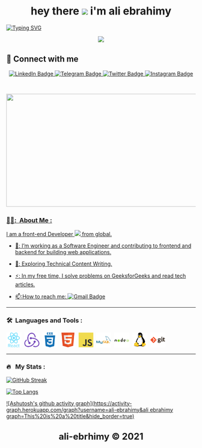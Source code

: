 <h1 align="center">hey there <img src="https://media.giphy.com/media/hvRJCLFzcasrR4ia7z/giphy.gif" width="30px"> i'm ali ebrahimy</h1>

[![Typing SVG](https://readme-typing-svg.herokuapp.com?size=19&color=0F9DAE&background=FF2C0000&multiline=true&lines=i'm+Frontend+Developer)](https://git.io/typing-svg)

<p align="center"><img src="https://media.giphy.com/media/M9gbBd9nbDrOTu1Mqx/giphy.gif" width="100"/></p>

## 📠 Connect with me
<div id="badges" align="center">
  <a href="https://www.linkedin.com/in/aliebrahimyy">
    <img src="https://img.shields.io/badge/LinkedIn-blue?style=for-the-badge&logo=linkedin&logoColor=white" alt="LinkedIn Badge"/>
  </a>
  <a href="https://t.me/ali_ebrahimy/">
    <img src="https://img.shields.io/badge/Telegram-blue?style=for-the-badge&logo=telegram&logoColor=white" alt="Telegram Badge"/>
  </a>
  <a href="https://twitter.com/aliEbrahimyy/">
    <img src="https://img.shields.io/badge/Twitter-blue?style=for-the-badge&logo=twitter&logoColor=white" alt="Twitter Badge"/>
  </a>
<a href="https://www.instagram.com/javascript.more/" target="blank">
    <img src="https://img.shields.io/badge/Instagram-red?style=for-the-badge&logo=instagram&logoColor=white" alt="Instagram Badge"/>
</div>

<p align="center"><img src="https://komarev.com/ghpvc/?username=ali-ebrahimy&style=flat-square&color=blue" alt=""></p>

<p align="center"><img src="https://media.giphy.com/media/dWesBcTLavkZuG35MI/giphy.gif" width="600" height="300"  /></p>

### 👨‍💻: &nbsp;About Me :

I am a front-end Developer <img src="https://media.giphy.com/media/WUlplcMpOCEmTGBtBW/giphy.gif" width="30"> from global.

  
- 🔭: I’m working as a Software Engineer and contributing to frontend and backend for building web applications.

  
- 🌱: Exploring Technical Content Writing.

  
- ⚡: In my free time, I solve problems on GeeksforGeeks and read tech articles.

  
- 📫:How to reach me: [![Gmail Badge](https://img.shields.io/badge/-ebrahimyAli-red?style=flat&logo=Gmail&logoColor=white)](https://www.ebrahimyali051@gmail.com)

  
---

### 🛠 &nbsp;Languages and Tools :

<p>
<img src="https://github.com/devicons/devicon/blob/master/icons/react/react-original-wordmark.svg" title="React" alt="React" width="40" height="40"/>&nbsp;
<img src="https://github.com/devicons/devicon/blob/master/icons/redux/redux-original.svg" title="Redux" alt="Redux " width="40" height="40"/>&nbsp;
<img src="https://github.com/devicons/devicon/blob/master/icons/css3/css3-plain-wordmark.svg"  title="CSS3" alt="CSS" width="40" height="40"/>&nbsp;
<img src="https://github.com/devicons/devicon/blob/master/icons/html5/html5-original.svg" title="HTML5" alt="HTML" width="40" height="40"/>&nbsp;
<img src="https://github.com/devicons/devicon/blob/master/icons/javascript/javascript-original.svg" title="JavaScript" alt="JavaScript" width="40" height="40"/>&nbsp;
<img src="https://github.com/devicons/devicon/blob/master/icons/mysql/mysql-original-wordmark.svg" title="MySQL"  alt="MySQL" width="40" height="40"/>&nbsp;
<img src="https://github.com/devicons/devicon/blob/master/icons/nodejs/nodejs-original-wordmark.svg" title="NodeJS" alt="NodeJS" width="40" height="40"/>&nbsp;
<img src="https://github.com/devicons/devicon/blob/master/icons/linux/linux-original.svg" title="linux" alt="linux" width="40" height="40"/>&nbsp;
<img src="https://github.com/devicons/devicon/blob/master/icons/git/git-original-wordmark.svg" title="Git" **alt="Git" width="40" height="40"/>&nbsp;
</p>

---

### 🔥 &nbsp; My Stats :
  
[![GitHub Streak](http://github-readme-streak-stats.herokuapp.com?user=ali-ebrahimy&theme=dark&background=000000)](https://git.io/streak-stats)
  

 
[![Top Langs](https://github-readme-stats.vercel.app/api/top-langs/?username=ali-ebrahimy&layout=compact&theme=vision-friendly-dark)](https://github.com/anuraghazra/github-readme-stats)
 <!-- https://github.com/ashutosh00710/github-readme-activity-graph -->
  
[![Ashutosh's github activity graph](https://activity-graph.herokuapp.com/graph?username=ali-ebrahimy&ali ebrahimy graph=This%20is%20a%20title&hide_border=true)](https://github.com/ali-ebrahimy/github-readme-activity-graph)
  
</br>
  <div align="center">
        <strong>
            <font size="+2" style="font">
                ali-ebrhimy © 2021
            </font>
        </strong>
    </div>
